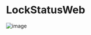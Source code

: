 # LockStatusWeb
![image](https://github.com/user-attachments/assets/81a4e493-334f-476d-af75-f3f5cb03b309)

